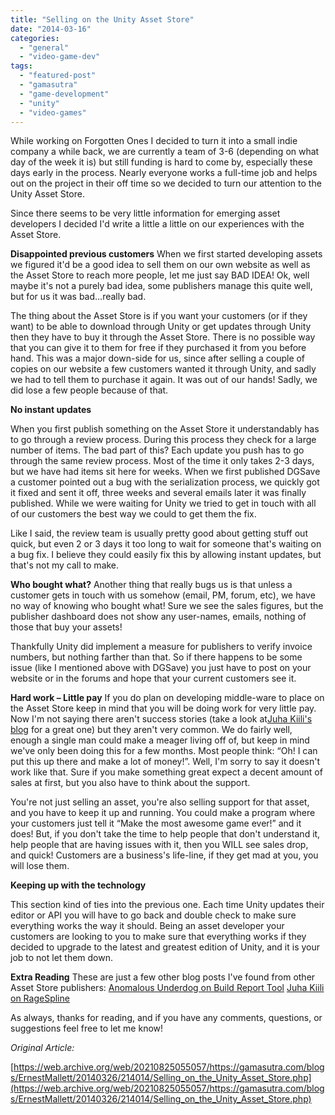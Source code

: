 ```yaml
---
title: "Selling on the Unity Asset Store"
date: "2014-03-16"
categories: 
  - "general"
  - "video-game-dev"
tags: 
  - "featured-post"
  - "gamasutra"
  - "game-development"
  - "unity"
  - "video-games"
---
```


While working on Forgotten Ones I decided to turn it into a small indie company a while back, we are currently a team of 3-6 (depending on what day of the week it is) but still funding is hard to come by, especially these days early in the process. Nearly everyone works a full-time job and helps out on the project in their off time so we decided to turn our attention to the Unity Asset Store.

Since there seems to be very little information for emerging asset developers I decided I'd write a little a little on our experiences with the Asset Store.

**Disappointed previous customers** When we first started developing assets we figured it'd be a good idea to sell them on our own website as well as the Asset Store to reach more people, let me just say BAD IDEA! Ok, well maybe it's not a purely bad idea, some publishers manage this quite well, but for us it was bad...really bad.

The thing about the Asset Store is if you want your customers (or if they want) to be able to download through Unity or get updates through Unity then they have to buy it through the Asset Store. There is no possible way that you can give it to them for free if they purchased it from you before hand. This was a major down-side for us, since after selling a couple of copies on our website a few customers wanted it through Unity, and sadly we had to tell them to purchase it again. It was out of our hands! Sadly, we did lose a few people because of that.

**No instant updates**

When you first publish something on the Asset Store it understandably has to go through a review process. During this process they check for a large number of items. The bad part of this? Each update you push has to go through the same review process. Most of the time it only takes 2-3 days, but we have had items sit here for weeks. When we first published DGSave a customer pointed out a bug with the serialization process, we quickly got it fixed and sent it off, three weeks and several emails later it was finally published. While we were waiting for Unity we tried to get in touch with all of our customers the best way we could to get them the fix.

Like I said, the review team is usually pretty good about getting stuff out quick, but even 2 or 3 days it too long to wait for someone that's waiting on a bug fix. I believe they could easily fix this by allowing instant updates, but that's not my call to make.

**Who bought what?** Another thing that really bugs us is that unless a customer gets in touch with us somehow (email, PM, forum, etc), we have no way of knowing who bought what! Sure we see the sales figures, but the publisher dashboard does not show any user-names, emails, nothing of those that buy your assets!

Thankfully Unity did implement a measure for publishers to verify invoice numbers, but nothing farther than that. So if there happens to be some issue (like I mentioned above with DGSave) you just have to post on your website or in the forums and hope that your current customers see it.

**Hard work – Little pay** If you do plan on developing middle-ware to place on the Asset Store keep in mind that you will be doing work for very little pay. Now I'm not saying there aren't success stories (take a look at[Juha Kiili's blog](https://web.archive.org/web/20231018090434/http://juhakiili.com/blog/my-first-five-days-in-the-asset-store/) for a great one) but they aren't very common. We do fairly well, enough a single man could make a meager living off of, but keep in mind we've only been doing this for a few months. Most people think: “Oh! I can put this up there and make a lot of money!”. Well, I'm sorry to say it doesn't work like that. Sure if you make something great expect a decent amount of sales at first, but you also have to think about the support.

You're not just selling an asset, you're also selling support for that asset, and you have to keep it up and running. You could make a program where your customers just tell it “Make the most awesome game ever!” and it does! But, if you don't take the time to help people that don't understand it, help people that are having issues with it, then you WILL see sales drop, and quick! Customers are a business's life-line, if they get mad at you, you will lose them.

**Keeping up with the technology**

This section kind of ties into the previous one. Each time Unity updates their editor or API you will have to go back and double check to make sure everything works the way it should. Being an asset developer your customers are looking to you to make sure that everything works if they decided to upgrade to the latest and greatest edition of Unity, and it is your job to not let them down.

**Extra Reading** These are just a few other blog posts I've found from other Asset Store publishers: [Anomalous Underdog on Build Report Tool](https://web.archive.org/web/20231126084049/https://anomalousunderdog.blogspot.com/2013/05/my-first-time-selling-on-unity-asset.html) [Juha Kiili on RageSpline](https://web.archive.org/web/20231018090434/http://juhakiili.com/blog/my-first-five-days-in-the-asset-store/)

As always, thanks for reading, and if you have any comments, questions, or suggestions feel free to let me know!

_Original Article:_ 

[https://web.archive.org/web/20210825055057/https://gamasutra.com/blogs/ErnestMallett/20140326/214014/Selling_on_the_Unity_Asset_Store.php](https://web.archive.org/web/20210825055057/https://gamasutra.com/blogs/ErnestMallett/20140326/214014/Selling_on_the_Unity_Asset_Store.php)
